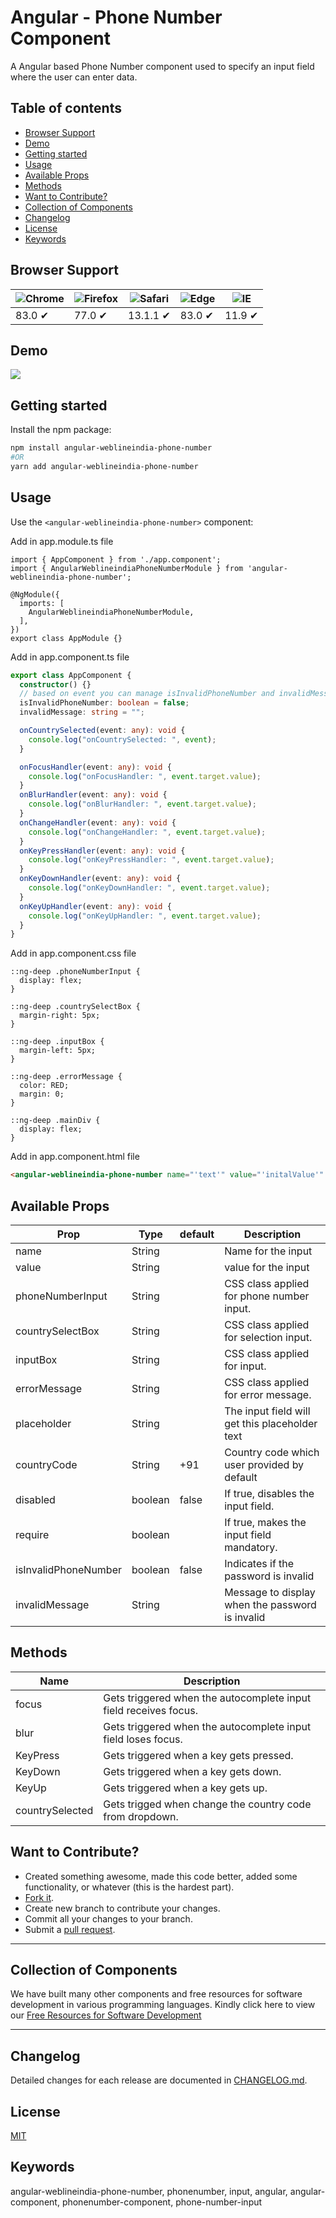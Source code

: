 # Angular - Phone Number Component

A Angular based Phone Number component used to specify an input field where the user can enter data.

## Table of contents

- [Browser Support](#browser-support)
- [Demo](#demo)
- [Getting started](#getting-started)
- [Usage](#usage)
- [Available Props](#available-props)
- [Methods](#methods)
- [Want to Contribute?](#want-to-contribute)
- [Collection of Components](#collection-of-components)
- [Changelog](#changelog)
- [License](#license)
- [Keywords](#Keywords)

## Browser Support

| ![Chrome](https://raw.github.com/alrra/browser-logos/master/src/chrome/chrome_48x48.png) | ![Firefox](https://raw.github.com/alrra/browser-logos/master/src/firefox/firefox_48x48.png) | ![Safari](https://raw.github.com/alrra/browser-logos/master/src/safari/safari_48x48.png) | ![Edge](https://raw.github.com/alrra/browser-logos/master/src/edge/edge_48x48.png) | ![IE](https://raw.github.com/alrra/browser-logos/master/src/archive/internet-explorer_9-11/internet-explorer_9-11_48x48.png) |
| ---------------------------------------------------------------------------------------- | ------------------------------------------------------------------------------------------- | ---------------------------------------------------------------------------------------- | ---------------------------------------------------------------------------------- | ---------------------------------------------------------------------------------------------------------------------------- |
| 83.0 ✔                                                                                   | 77.0 ✔                                                                                      | 13.1.1 ✔                                                                                 | 83.0 ✔                                                                             | 11.9 ✔                                                                                                                       |

## Demo

[![](phone-numbers.gif)](https://github.com/weblineindia/AngularJS-Phone-Number/phone-numbers.gif)

## Getting started

Install the npm package:

```bash
npm install angular-weblineindia-phone-number
#OR
yarn add angular-weblineindia-phone-number
```

## Usage

Use the `<angular-weblineindia-phone-number>` component:

Add in app.module.ts file

```
import { AppComponent } from './app.component';
import { AngularWeblineindiaPhoneNumberModule } from 'angular-weblineindia-phone-number';

@NgModule({
  imports: [
    AngularWeblineindiaPhoneNumberModule,
  ],
})
export class AppModule {}

```

Add in app.component.ts file

```typescript
export class AppComponent {
  constructor() {}
  // based on event you can manage isInvalidPhoneNumber and invalidMessage
  isInvalidPhoneNumber: boolean = false;
  invalidMessage: string = "";

  onCountrySelected(event: any): void {
    console.log("onCountrySelected: ", event);
  }

  onFocusHandler(event: any): void {
    console.log("onFocusHandler: ", event.target.value);
  }
  onBlurHandler(event: any): void {
    console.log("onBlurHandler: ", event.target.value);
  }
  onChangeHandler(event: any): void {
    console.log("onChangeHandler: ", event.target.value);
  }
  onKeyPressHandler(event: any): void {
    console.log("onKeyPressHandler: ", event.target.value);
  }
  onKeyDownHandler(event: any): void {
    console.log("onKeyDownHandler: ", event.target.value);
  }
  onKeyUpHandler(event: any): void {
    console.log("onKeyUpHandler: ", event.target.value);
  }
}
```

Add in app.component.css file

```
::ng-deep .phoneNumberInput {
  display: flex;
}

::ng-deep .countrySelectBox {
  margin-right: 5px;
}

::ng-deep .inputBox {
  margin-left: 5px;
}

::ng-deep .errorMessage {
  color: RED;
  margin: 0;
}

::ng-deep .mainDiv {
  display: flex;
}
```

Add in app.component.html file

```html
<angular-weblineindia-phone-number name="'text'" value="'initalValue'" phoneNumberInput="phoneNumberInput" countrySelectBox="countrySelectBox" inputBox="inputBox" errorMessage="errorMessage" placeholder="'Add placeholder'" [countryCode]="'+1784'" [disabled]="false" [require]="true" [isInvalidPhoneNumber]="isInvalidPhoneNumber" [invalidMessage]="invalidMessage" (focus)="onFocusHandler($event)" (blur)="onBlurHandler($event)" (keyPress)="onKeyPressHandler($event)" (keyDown)="onKeyDownHandler($event)" (keyUp)="onKeyUpHandler($event)" (countrySelected)="onCountrySelected($event)"></angular-weblineindia-phone-number>
```

## Available Props

| Prop                 | Type    | default | Description                                     |
| -------------------- | ------- | ------- | ----------------------------------------------- |
| name                 | String  |         | Name for the input                              |
| value                | String  |         | value for the input                             |
| phoneNumberInput     | String  |         | CSS class applied for phone number input.       |
| countrySelectBox     | String  |         | CSS class applied for selection input.          |
| inputBox             | String  |         | CSS class applied for input.                    |
| errorMessage         | String  |         | CSS class applied for error message.            |
| placeholder          | String  |         | The input field will get this placeholder text  |
| countryCode          | String  | +91     | Country code which user provided by default     |
| disabled             | boolean | false   | If true, disables the input field.              |
| require              | boolean |         | If true, makes the input field mandatory.       |
| isInvalidPhoneNumber | boolean | false   | Indicates if the password is invalid            |
| invalidMessage       | String  |         | Message to display when the password is invalid |

## Methods

| Name            | Description                                                      |
| --------------- | ---------------------------------------------------------------- |
| focus           | Gets triggered when the autocomplete input field receives focus. |
| blur            | Gets triggered when the autocomplete input field loses focus.    |
| KeyPress        | Gets triggered when a key gets pressed.                          |
| KeyDown         | Gets triggered when a key gets down.                             |
| KeyUp           | Gets triggered when a key gets up.                               |
| countrySelected | Gets trigged when change the country code from dropdown.         |

## Want to Contribute?

- Created something awesome, made this code better, added some functionality, or whatever (this is the hardest part).
- [Fork it](http://help.github.com/forking/).
- Create new branch to contribute your changes.
- Commit all your changes to your branch.
- Submit a [pull request](http://help.github.com/pull-requests/).

---

## Collection of Components

We have built many other components and free resources for software development in various programming languages. Kindly click here to view our [Free Resources for Software Development](https://www.weblineindia.com/software-development-resources.html)

---

## Changelog

Detailed changes for each release are documented in [CHANGELOG.md](./CHANGELOG.md).

## License

[MIT](LICENSE)

[mit]: https://github.com/weblineindia/AngularJS-Phone-Number/blob/master/LICENSE

## Keywords

angular-weblineindia-phone-number, phonenumber, input, angular, angular-component, phonenumber-component, phone-number-input
